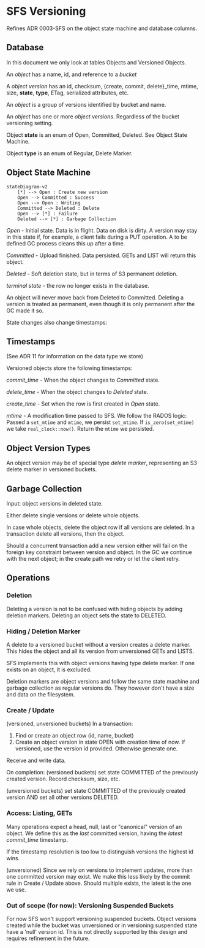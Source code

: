 # SFS Versioning

Refines ADR 0003-SFS on the object state machine and database columns.

## Database

In this document we only look at tables Objects and Versioned Objects.

An *object* has a name, id, and reference to a *bucket*

A *object version* has an id, checksum, \{create, commit, delete\}_time,
mtime, size, **state**, **type**, ETag, serialized attributes, etc.

An *object* is a group of versions identified by bucket and name.

An *object* has one or more *object versions*. Regardless of the bucket versioning setting.

Object **state** is an enum of Open, Committed, Deleted. See Object State Machine.

Object **type** is an enum of Regular, Delete Marker.

## Object State Machine

```mermaid
stateDiagram-v2
    [*] --> Open : Create new version
    Open --> Committed : Success
    Open --> Open : Writing
    Committed --> Deleted : Delete
    Open --> [*] : Failure
    Deleted --> [*] : Garbage Collection
```

*Open* - Initial state. Data is in flight. Data on disk is dirty. A
version may stay in this state if, for example, a client fails during
a PUT operation. A to be defined GC process cleans this up after a
time.

*Committed* - Upload finished. Data persisted. GETs and LIST
will return this object.

*Deleted* - Soft deletion state, but in terms of S3 permanent deletion.

*terminal state* - the row no longer exists in the database.

An object will never move back from Deleted to Committed. Deleting a
version is treated as permanent, even though it is only permanent after
the GC made it so.

State changes also change timestamps:

## Timestamps

(See ADR 11 for information on the data type we store)

Versioned objects store the following timestamps:

*commit_time* - When the object changes to *Committed* state.

*delete_time* - When the object changes to *Deleted* state.

*create_time* - Set when the row is first created in *Open* state.

*mtime* - A modification time passed to SFS. We follow the RADOS
  logic: Passed a `set_mtime` and `mtime`, we persist `set_mtime`. If
  `is_zero(set_mtime)` we take `real_clock::now()`. Return the `mtime`
  we persisted.

## Object Version Types

An object version may be of special type *delete marker*, representing
an S3 delete marker in versioned buckets.

## Garbage Collection

Input: object versions in deleted state.

Either delete single versions or delete whole objects.

In case whole objects, delete the object row if all versions are deleted.
In a transaction delete all versions, then the object.

Should a concurrent transaction add a new version either will fail on
the foreign key constraint between version and object. In the GC we
continue with the next object; in the create path we retry or let the
client retry.

## Operations

### Deletion

Deleting a version is not to be confused with hiding objects by adding
deletion markers. Deleting an object sets the state to DELETED.

### Hiding / Deletion Marker

A delete to a versioned bucket without a version creates a delete
marker. This hides the object and all its version from unversioned GETs
and LISTS.

SFS implements this with object versions having type delete marker. If
one exists on an object, it is excluded.

Deletion markers are object versions and follow the same state machine
and garbage collection as regular versions do. They however don't have
a size and data on the filesystem.

### Create / Update

(versioned, unversioned buckets) In a transaction:

1. Find or create an object row (id, name, bucket)
2. Create an object version in state OPEN with creation time of now.
    If versioned, use the version id provided. Otherwise generate one.

Receive and write data.

On completion:
(versioned buckets) set state COMMITTED of the previously created version. Record
checksum, size, etc.

(unversioned buckets) set state COMMITTED of the previously created version
AND set all other versions DELETED.

### Access: Listing, GETs

Many operations expect a head, null, last or "canonical" version of
an object. We define this as the *last* committed version, having the *latest*
*commit_time* timestamp.

If the timestamp resolution is too low to distinguish versions the highest id wins.

(unversioned) Since we rely on versions to implement updates, more
than one committed version may exist. We make this less likely by the commit rule in
Create / Update above. Should multiple exists, the latest is the one we use.

### Out of scope (for now): Versioning Suspended Buckets

For now SFS won't support versioning suspended buckets. Object
versions created while the bucket was unversioned or in versioning
suspended state have a 'null' version id. This is not directly
supported by this design and requires refinement in the future.
